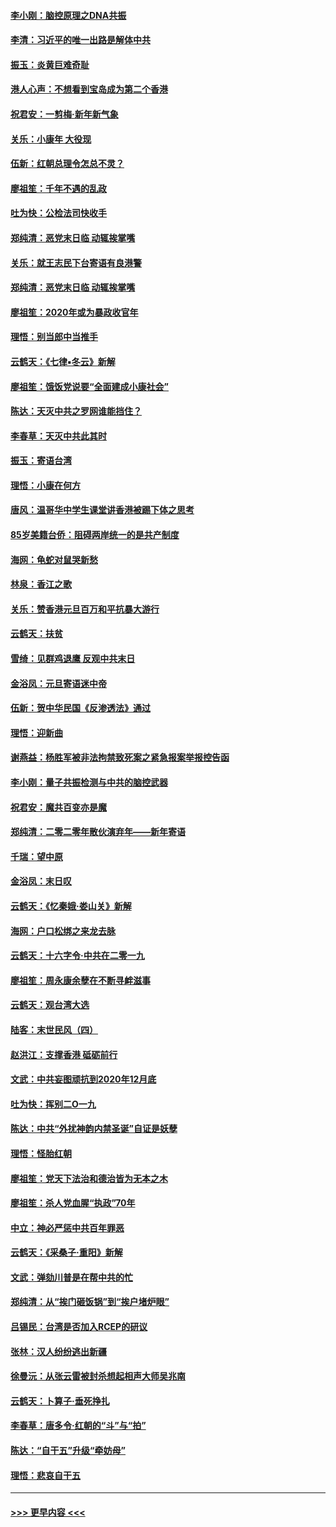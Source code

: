 #### [李小刚：脑控原理之DNA共振](../pages/nsc993/n11780962.md?t=01101702) 
#### [李清：习近平的唯一出路是解体中共](../pages/nsc993/n11780866.md?t=01101702) 
#### [振玉：炎黄巨难奇耻](../pages/nsc993/n11779632.md?t=01101702) 
#### [港人心声：不想看到宝岛成为第二个香港](../pages/nsc993/n11778817.md?t=01101702) 
#### [祝君安：一剪梅‧新年新气象](../pages/nsc993/n11776340.md?t=01101702) 
#### [关乐：小康年 大役现](../pages/nsc993/n11774213.md?t=01101702) 
#### [伍新：红朝总理令怎总不灵？](../pages/nsc993/n11770813.md?t=01101702) 
#### [廖祖笙：千年不遇的乱政](../pages/nsc993/n11770373.md?t=01101702) 
#### [吐为快：公检法司快收手](../pages/nsc993/n11770359.md?t=01101702) 
#### [郑纯清：恶党末日临 动辄挨掌嘴](../pages/nsc993/n11769912.md?t=01101702) 
#### [关乐：就王志民下台寄语有良港警](../pages/nsc993/n11769903.md?t=01101702) 
#### [郑纯清：恶党末日临 动辄挨掌嘴](../pages/nsc993/n11769356.md?t=01101702) 
#### [廖祖笙：2020年或为暴政收官年](../pages/nsc993/n11768216.md?t=01101702) 
#### [理悟：别当郎中当推手](../pages/nsc993/n11768243.md?t=01101702) 
#### [云鹤天：《七律▪冬云》新解](../pages/nsc993/n11768204.md?t=01101702) 
#### [廖祖笙：饿饭党说要“全面建成小康社会”](../pages/nsc993/n11767482.md?t=01101702) 
#### [陈达：天灭中共之罗网谁能挡住？](../pages/nsc993/n11767465.md?t=01101702) 
#### [李春草：天灭中共此其时](../pages/nsc993/n11767452.md?t=01101702) 
#### [振玉：寄语台湾](../pages/nsc993/n11767432.md?t=01101702) 
#### [理悟：小康在何方](../pages/nsc993/n11767394.md?t=01101702) 
#### [唐风：温哥华中学生课堂讲香港被踢下体之思考](../pages/nsc993/n11766848.md?t=01101702) 
#### [85岁美籍台侨：阻碍两岸统一的是共产制度](../pages/nsc993/n11765043.md?t=01101702) 
#### [海网：龟蛇对鼠哭新愁](../pages/nsc993/n11764895.md?t=01101702) 
#### [林泉：香江之歌](../pages/nsc993/n11764415.md?t=01101702) 
#### [关乐：赞香港元旦百万和平抗暴大游行](../pages/nsc993/n11764382.md?t=01101702) 
#### [云鹤天：扶贫](../pages/nsc993/n11764245.md?t=01101702) 
#### [雪绮：见群鸡退鹰  反观中共末日](../pages/nsc993/n11762112.md?t=01101702) 
#### [金浴凤：元旦寄语迷中帝](../pages/nsc993/n11761788.md?t=01101702) 
#### [伍新：贺中华民国《反渗透法》通过](../pages/nsc993/n11761994.md?t=01101702) 
#### [理悟：迎新曲](../pages/nsc993/n11761152.md?t=01101702) 
#### [谢燕益：杨胜军被非法拘禁致死案之紧急报案举报控告函](../pages/nsc993/n11756134.md?t=01101702) 
#### [李小刚：量子共振检测与中共的脑控武器](../pages/nsc993/n11754518.md?t=01101702) 
#### [祝君安：魔共百变亦是魔](../pages/nsc993/n11754469.md?t=01101702) 
#### [郑纯清：二零二零年散伙演弃年——新年寄语](../pages/nsc993/n11754195.md?t=01101702) 
#### [千瑞：望中原](../pages/nsc993/n11754159.md?t=01101702) 
#### [金浴凤：末日叹](../pages/nsc993/n11752359.md?t=01101702) 
#### [云鹤天：《忆秦娥‧娄山关》新解](../pages/nsc993/n11752348.md?t=01101702) 
#### [海网：户口松绑之来龙去脉](../pages/nsc993/n11752328.md?t=01101702) 
#### [云鹤天：十六字令‧中共在二零一九](../pages/nsc993/n11752305.md?t=01101702) 
#### [廖祖笙：周永康余孽在不断寻衅滋事](../pages/nsc993/n11751013.md?t=01101702) 
#### [云鹤天：观台湾大选](../pages/nsc993/n11751007.md?t=01101702) 
#### [陆客：末世民风（四）](../pages/nsc993/n11749203.md?t=01101702) 
#### [赵洪江：支撑香港 砥砺前行](../pages/nsc993/n11748482.md?t=01101702) 
#### [文武：中共妄图顽抗到2020年12月底](../pages/nsc993/n11748446.md?t=01101702) 
#### [吐为快：挥别二O一九](../pages/nsc993/n11748411.md?t=01101702) 
#### [陈达：中共“外扰神韵内禁圣诞”自证是妖孽](../pages/nsc993/n11748226.md?t=01101702) 
#### [理悟：怪胎红朝](../pages/nsc993/n11748206.md?t=01101702) 
#### [廖祖笙：党天下法治和德治皆为无本之木](../pages/nsc993/n11748135.md?t=01101702) 
#### [廖祖笙：杀人党血腥“执政”70年](../pages/nsc993/n11745144.md?t=01101702) 
#### [中立：神必严惩中共百年罪恶](../pages/nsc993/n11744970.md?t=01101702) 
#### [云鹤天：《采桑子‧重阳》新解](../pages/nsc993/n11744948.md?t=01101702) 
#### [文武：弹劾川普是在帮中共的忙](../pages/nsc993/n11744758.md?t=01101702) 
#### [郑纯清：从“挨门砸饭锅”到“挨户堵炉眼”](../pages/nsc993/n11744745.md?t=01101702) 
#### [吕锡民：台湾是否加入RCEP的研议](../pages/nsc993/n11744701.md?t=01101702) 
#### [张林：汉人纷纷逃出新疆](../pages/nsc993/n11743530.md?t=01101702) 
#### [徐曼沅：从张云雷被封杀想起相声大师吴兆南](../pages/nsc993/n11741816.md?t=01101702) 
#### [云鹤天：卜算子‧垂死挣扎](../pages/nsc993/n11739956.md?t=01101702) 
#### [李春草：唐多令‧红朝的“斗”与“拍”](../pages/nsc993/n11739830.md?t=01101702) 
#### [陈达：“自干五”升级“牵妨母”](../pages/nsc993/n11739724.md?t=01101702) 
#### [理悟：悲哀自干五](../pages/nsc993/n11739547.md?t=01101702) 

----
#### [ >>> 更早内容 <<< ](../indexes/nsc993-earlier.md)
